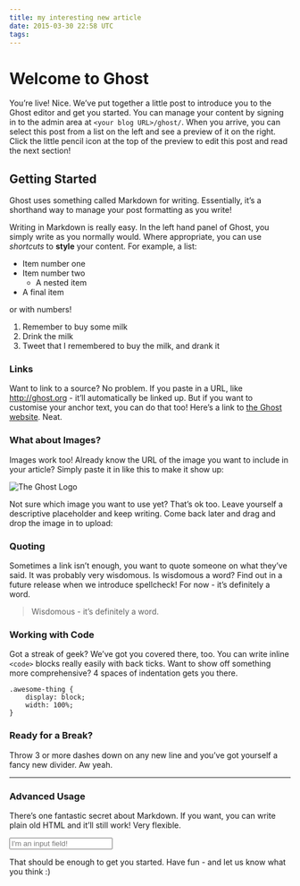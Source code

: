 ```yaml
---
title: my interesting new article
date: 2015-03-30 22:58 UTC
tags:
---
```


Welcome to Ghost
================

You’re live! Nice. We’ve put together a little post to introduce you to
the Ghost editor and get you started. You can manage your content by
signing in to the admin area at `<your blog URL>/ghost/`. When you
arrive, you can select this post from a list on the left and see a
preview of it on the right. Click the little pencil icon at the top of
the preview to edit this post and read the next section!

Getting Started
---------------

Ghost uses something called Markdown for writing. Essentially, it’s a
shorthand way to manage your post formatting as you write!

Writing in Markdown is really easy. In the left hand panel of Ghost, you
simply write as you normally would. Where appropriate, you can use
*shortcuts* to **style** your content. For example, a list:

-   Item number one
-   Item number two
    -   A nested item
-   A final item

or with numbers!

1.  Remember to buy some milk
2.  Drink the milk
3.  Tweet that I remembered to buy the milk, and drank it

### Links

Want to link to a source? No problem. If you paste in a URL, like
<http://ghost.org> - it’ll automatically be linked up. But if you want
to customise your anchor text, you can do that too! Here’s a link to
[the Ghost website](http://ghost.org). Neat.

### What about Images?

Images work too! Already know the URL of the image you want to include
in your article? Simply paste it in like this to make it show up:

![The Ghost Logo](https://ghost.org/images/ghost.png)

Not sure which image you want to use yet? That’s ok too. Leave yourself
a descriptive placeholder and keep writing. Come back later and drag and
drop the image in to upload:

### Quoting

Sometimes a link isn’t enough, you want to quote someone on what they’ve
said. It was probably very wisdomous. Is wisdomous a word? Find out in a
future release when we introduce spellcheck! For now - it’s definitely a
word.

> Wisdomous - it’s definitely a word.

### Working with Code

Got a streak of geek? We’ve got you covered there, too. You can write
inline `<code>` blocks really easily with back ticks. Want to show off
something more comprehensive? 4 spaces of indentation gets you there.

    .awesome-thing {
        display: block;
        width: 100%;
    }

### Ready for a Break?

Throw 3 or more dashes down on any new line and you’ve got yourself a
fancy new divider. Aw yeah.

------------------------------------------------------------------------

### Advanced Usage

There’s one fantastic secret about Markdown. If you want, you can write
plain old HTML and it’ll still work! Very flexible.

<input type="text" placeholder="I'm an input field!">

That should be enough to get you started. Have fun - and let us know
what you think :)

